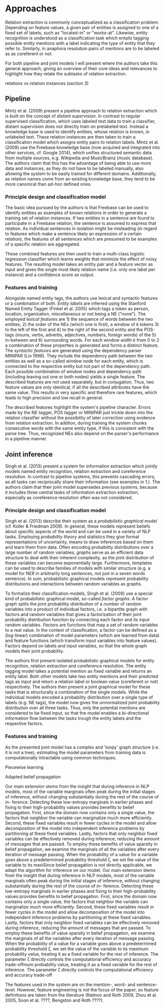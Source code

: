 # Approaches

Relation extraction is commonly conceptualized as a classification problem: Depending on feature values, a given pair of entities is assigned to one of a fixed set of labels, such as "located-in" or "works-at". Likewise, entity recognition is understood as a classification task which entails tagging possible entity mentions with a label indicating the type of entity that they refer to. Similarly, in anaphora resolution pairs of mentions are to be labeled as as coreferent or not.

For both pipeline and joint models I will present where the authors take this general approach, giving an overview of their core ideas and relevances to highlight how they relate the subtasks of relation extraction.

relations vs relation instances (section 3)

## Pipeline

Mintz et al. (2009) present a pipeline approach to relation extraction which is built on the concept of *distant supervision*. In contrast to regular supervised classification, which uses labeled text data to train a classifier, distant supervision does not directly train on prelabeled text. Instead a knowledge base is used to identify entities, whose relation is known, in unlabeled text. These relation instances are then taken to train a classification model which assigns entity pairs to relation labels. Mintz et al. (2009) use the Freebase knowledge base (now acquired and integrated into other services, cf. Google 2014), which unifies structured semantic data from multiple sources, e.g. Wikipedia and MusicBrainz (music database). The authors claim that this has the advantage of being able to use more data and instances, as they do not have to be labeled manually, also allowing the system to be easily trained for different domains. Additionally, as relation names come from an existing knowledge base, they tend to be more canonical than ad-hoc defined ones.

### Principle design and classification model

The basic idea pursued by the authors is that Freebase can be used to identify entities as examples of known relations in order to generate a training set of relation instances. If two entities in a sentence are found to participate in a Freebase relation, the sentence is assumed to express that relation. As individual sentences in isolation might be misleading (in regard to features which make a sentence likely an expression of a certain relation), the features of all sentences which are presumed to be examples of a specific relation are aggregated.

These combined features are then used to train a multi-class logistic regression classifier which learns weights that minimize the effect of noisy features. The resulting model takes an entity pair and a feature vector as input and gives the single most likely relation name (i.e. only one label per instance) and a confidence score as output.

### Features and training

Alongside named entity tags, the authors use lexical and syntactic features or a combination of both. *Entity labels* are inferred using the Stanford Named Entity Tagger (Finkel et al. 2005) which tags a token as person, location, organization, miscellaneous or not being a NE ("none"). The employed *lexical features* are 1) the sequence of words between the two entities, 2) the order of the NEs (which one is first), a window of *k* tokens 3) to the left of the first and 4) to the right of the second entity and the POS-tags (nouns, verbs, adverbs, adjectives, numbers, foreign words) of the 5) in-between and 6) surrounding words. For each window width *k* from 0 to 2 a combination of these properties is generated and forms a distinct feature. The *syntactic features* are generated using the dependency parser MINIPAR (Lin 1998). They include the dependency path between the two entities as well as a so-called window node for each entity, which is connected to the respective entity but not part of the dependency path. Each possible combination of window nodes and dependency path (including leaving out one or both nodes) yields a single feature. The described features are not used separately, but in conjugation. Thus, two feature values are only identical, if all the described attributes have the same value. This results in very specific and therefore rare features, which leads to high precision and low recall in general.

The described features highlight the system's pipeline character. Errors made by the NE tagger, POS tagger or MINIPAR just trickle down into the relation classifier without the possibility of later correction using evidence from relation extraction. In additon, during training the system chunks consecutive words with the same entity type, if this is consistent with the parse tree. Thus, recognized NEs also depend on the parser's performance in a pipeline manner.

<!---
### Training

Implementation
Text data
- sentence-tokenized (!) Wikipedia dump (1.8 million articles, ø 14.3 sentences per article)
- relatively up-to-date and explicit text
- Freebase entities likely to appear (since it is based on Wikipedia)


A note on Training
classifier needs to see negative data in training:
 - randomly select entity pairs not included in any Freebase relation (accepting false negatives)
 - build feature vector for 'unrelated' relation from these entities
 - random 1% sample of unrelated entities as negative samples (by contrast 98.7% of extracted entities are unrelated)
-->
<!--### Evaluation
 Test Step

- rank relations by confidence score to determine n most likely new relations

- Identify entities with a Named Entity Tagger
- For each pair of entities
-Extract Features
-Append Features for same pair
- Classifier returns the most likely relation and a confidence score for each entity pair


 Testing and evaluation
 - only extract relations not already in training data
 Held-out evaluationgit
 - half of the instances *for each relation* not used in training, used for comparison
 - precision vs recall for lexical, syntactical or both feature types:
   - combination of lexical and syntactic features performs best

 Human evaluation
 - Amazon Mechanical Turk
 - 100 instances on different levels of recall with lexical, syntactical or both feature types
   - mixed result, combination seems to be slightly better
-->


## Joint inference

Singh et al. (2013) present a system for information extraction which jointly models
named entity recognition, relation extraction and coreference resolution. In contrast to
pipeline systems, this prevents cascading errors, as all tasks can reciprocally share
their information (see examples in 1.). The authors claim that their joint model supersedes previous systems, because
it includes three central tasks of information extraction extraction, especially as coreference resolution
often was not considered.

### Principle design and classification model

Singh et al. (2013) describe their system as a *probabilistic graphical model* (cf. Koller & Friedman 2009). In general, these models represent beliefs about specific aspects of the world and can be used in a variety of NLP tasks. Employing *probability theory* and statistics they give formal representations of uncertainty, means to draw inferences based on them and learn them from data. Often encoding probability distributions over a large number of random variables, *graphs* serve as an efficient data structure to deal with their inherent complexity, as the joint distribution of these variables can become exponentially large. Furthermore, templates can be used to describe families of models with similar structure (e.g. a model for NER in arbitrarily long sentences, not just in a seven words sentence). In sum, probabilistic graphical models represent probability distributions and interactions between random variables as graphs.

To formalize their classification models, Singh et al. (2009) use a special kind of probabilistic graphical model, so-called *factor graphs*. A factor graph splits the joint probability distribution of a number of random variables into a product of individual factors, i.e. a bipartite graph with factors and random variables that gives a factorization of their joint probability distribution function by connecting each factor and its input random variables. *Factors* are functions that map a set of random variables to a real value. In the context of classification, a factor can be defined as a (log-linear) combination of model parameters (which are learned from data) and feature functions (which transform input variables into feature values). Factors depend on labels and input variables, so that the whole graph models their joint probability.

The authors first present isolated probabilistic graphical models for entity recognition, relation extraction and coreference resolution.
The entity tagging model takes a potential mention as fixed variable and returns an entity label. Both other models take two entity mentions and their predicted tags as input and return a relation label or boolean value (coreferent or not) respectively. The authors then present a joint graphical model for these tasks that is structurally a combination of the single models.
While the individual models encoded a probability distribution over a single type of labels (e.g. NE tags), the model now gives the unnormalized joint probability distribution over all three tasks. Thus, only the potential mentions are considered to be fixed input, so that the model enables a bi-directional information flow between the tasks trough the entity labels and the respective factors.

### Features and training

As the presented joint model has a complex and 'loopy' graph structure (i.e. it is not a tree), estimating the model parameters from training data is computationally intractable using common techniques.

Piecewise learning

Adapted belief propagation

Our main extension stems from the insight that during inference in NLP models, most of the
variable marginals often peak during the initial stages of inference,
without changing substantially during the rest of the course of in-
ference. Detecting these low-entropy marginals in earlier phases
and fixing to their high-probability values provides benefits to belief
propagation. First, since the domain now contains only a single
value, the factors that neighbor the variable can marginalize much
more efficiently. Second, these fixed variables result in fewer cycles
in the model and allow decomposition of the model into independent
inference problems by partitioning at these fixed variables. Lastly,
factors that only neighbor fixed variables can be effectively removed
during inference, reducing the amount of messages that are passed.
To employ these benefits of value sparsity in belief propagation,
we examine the marginals of all the variables after every iteration
of message passing. When the probability of a value for a variable
goes above a predetermined probability threshold ζ, we set the value
of the variable to its maxiSince belief propagation is not directly applicable, we adapt the
algorithm for inference on our model. Our main extension stems
from the insight that during inference in NLP models, most of the
variable marginals often peak during the initial stages of inference,
without changing substantially during the rest of the course of in-
ference. Detecting these low-entropy marginals in earlier phases
and fixing to their high-probability values provides benefits to belief
propagation. First, since the domain now contains only a single
value, the factors that neighbor the variable can marginalize much
more efficiently. Second, these fixed variables result in fewer cycles
in the model and allow decomposition of the model into independent
inference problems by partitioning at these fixed variables. Lastly,
factors that only neighbor fixed variables can be effectively removed
during inference, reducing the amount of messages that are passed.
To employ these benefits of value sparsity in belief propagation,
we examine the marginals of all the variables after every iteration
of message passing. When the probability of a value for a variable
goes above a predetermined probability threshold ζ, we set the value
of the variable to its maximum probability value, treating it as a
fixed variable for the rest of inference. The parameter ζ directly
controls the computational efficiency and accuracy trade-offmum probability value, treating it as a
fixed variable for the rest of inference. The parameter ζ directly
controls the computational efficiency and accuracy trade-off

The features used in the system are on the mention-, word- and sentence-level. However, feature engineering is not the focus of the paper, so feature definitions are taken from the literature (Ratinov and Roth 2009, Zhou et al. 2005, Soon et al. ????, Bengston and Roth ????).

<!-- ### Evaluation

Isolated models vs joint model -->

